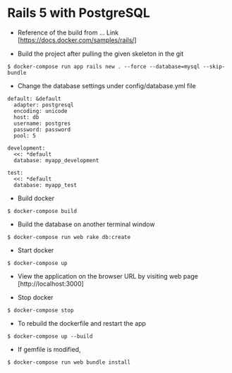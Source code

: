 
# Rails 5 with PostgreSQL

* Reference of the build from ...
Link [https://docs.docker.com/samples/rails/]

* Build the project after pulling the given skeleton in the git
```
$ docker-compose run app rails new . --force --database=mysql --skip-bundle
```

* Change the database settings under config/database.yml file
```
default: &default
  adapter: postgresql
  encoding: unicode
  host: db
  username: postgres
  password: password
  pool: 5

development:
  <<: *default
  database: myapp_development

test:
  <<: *default
  database: myapp_test
```


* Build docker
```
$ docker-compose build
```

* Build the database on another terminal window
```
$ docker-compose run web rake db:create
```

* Start docker
```
$ docker-compose up
```

* View the application on the browser URL by visiting web page [http://localhost:3000]


* Stop docker
```
$ docker-compose stop
```

* To rebuild the dockerfile and restart the app
```
$ docker-compose up --build
```

* If gemfile is modified, 
```
$ docker-compose run web bundle install
```
